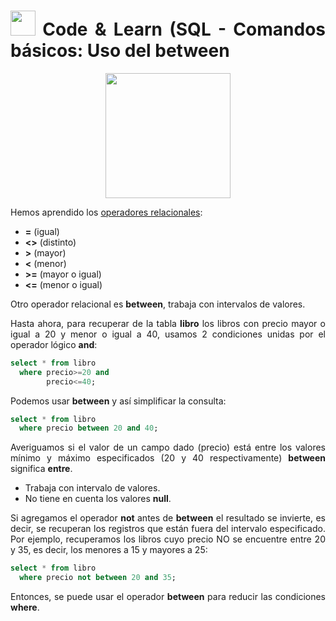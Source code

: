 <div align="justify">

# <img src=../../../../images/coding-book.png width="40"> Code & Learn (SQL - Comandos básicos: Uso del between

<div align="center">
<img src="https://www.comunidadbaratz.com/wp-content/uploads/Sabes-cuales-son-los-libros-mas-vendidos-de-2017-a-traves-de-Internet-en-Espana.jpg" width="200px"/>
</div>

Hemos aprendido los [operadores relacionales](14_operadores_logicos.md):

- __=__ (igual)
- __<>__ (distinto)
- __>__ (mayor)
- __<__ (menor)
- __>=__ (mayor o igual)
- __<=__ (menor o igual)

Otro operador relacional es __between__, trabaja con intervalos de valores.

Hasta ahora, para recuperar de la tabla __libro__ los libros con precio mayor o igual a 20 y menor o igual a 40, usamos 2 condiciones unidas por el operador lógico __and__:

```sql
select * from libro
  where precio>=20 and
        precio<=40;
```

Podemos usar __between__ y así simplificar la consulta:

```sql
select * from libro
  where precio between 20 and 40;
```

Averiguamos si el valor de un campo dado (precio) está entre los valores mínimo y máximo especificados (20 y 40 respectivamente) __between__ significa __entre__. 

- Trabaja con intervalo de valores.
- No tiene en cuenta los valores __null__.

Si agregamos el operador __not__ antes de __between__ el resultado se invierte, es decir, se recuperan los registros que están fuera del intervalo especificado. Por ejemplo, recuperamos los libros cuyo precio NO se encuentre entre 20 y 35, es decir, los menores a 15 y mayores a 25:

```sql
select * from libro
  where precio not between 20 and 35;
```

Entonces, se puede usar el operador __between__ para reducir las condiciones __where__.

</div>